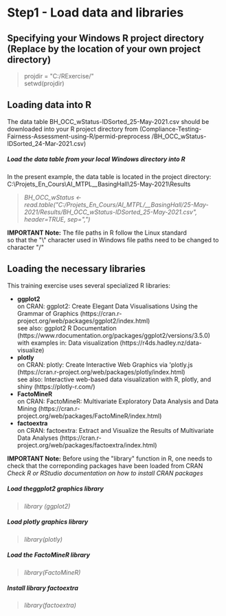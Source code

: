 # Step1 - Load data and libraries

## Specifying your Windows R project directory (Replace by the location of your own project directory)
> projdir = "C:/RExercise/"<br>
> setwd(projdir)

## Loading data into R

The data table BH_OCC_wStatus-IDSorted_25-May-2021.csv should be downloaded into your R project directory from (Compliance-Testing-Fairness-Assessment-using-R/permid-preprocess
/BH_OCC_wStatus-IDSorted_24-Mar-2021.csv)<br>

##### Load the data table from your local Windows directory into R
In the present example, the data table is located in the project directory: C:\Projets_En_Cours\AI_MTPL\__BasingHall\25-May-2021\Results
> <em>BH_OCC_wStatus <- read.table("C:/Projets_En_Cours/AI_MTPL/__BasingHall/25-May-2021/Results/BH_OCC_wStatus-IDSorted_25-May-2021.csv", header=TRUE, sep=",")</em><br>

<strong>IMPORTANT Note:</strong> The file paths in R follow the Linux standard<br> so that the "\\" character used in Windows file paths
need to be changed to character "/"

## Loading the necessary libraries

This training exercise uses several specialized R libraries: 
<ul>
<li><strong>ggplot2</strong><br>
on CRAN: ggplot2: Create Elegant Data Visualisations Using the Grammar of Graphics (https://cran.r-project.org/web/packages/ggplot2/index.html)<br>
see also: ggplot2 R Documentation (https://www.rdocumentation.org/packages/ggplot2/versions/3.5.0)<br>
with examples in: Data visualization (https://r4ds.hadley.nz/data-visualize) 
</li>
  <li><strong>plotly</strong><br>
on CRAN: plotly: Create Interactive Web Graphics via 'plotly.js (https://cran.r-project.org/web/packages/plotly/index.html)<br>
see also: Interactive web-based data visualization with R, plotly, and shiny (https://plotly-r.com/)<br>
</li>
<li><strong>FactoMineR</strong><br>
on CRAN: FactoMineR: Multivariate Exploratory Data Analysis and Data Mining (https://cran.r-project.org/web/packages/FactoMineR/index.html)<br>
</li>
<li><strong>factoextra</strong><br>
on CRAN: factoextra: Extract and Visualize the Results of Multivariate Data Analyses (https://cran.r-project.org/web/packages/factoextra/index.html)<br>
</li>
</ul>
<strong>IMPORTANT Note:</strong> Before using the "library" function in R, one needs to check that the correponding packages have been loaded from CRAN<br>
<em>Check R or RStudio documentation on how to install CRAN packages</em> 

##### Load theggplot2 graphics library
> <em>library (ggplot2)</em>
##### Load plotly graphics library
> <em>library(plotly)</em>
##### Load the FactoMineR library
> <em>library(FactoMineR)</em>
##### Install library factoextra 
> <em>library(factoextra)</em>
